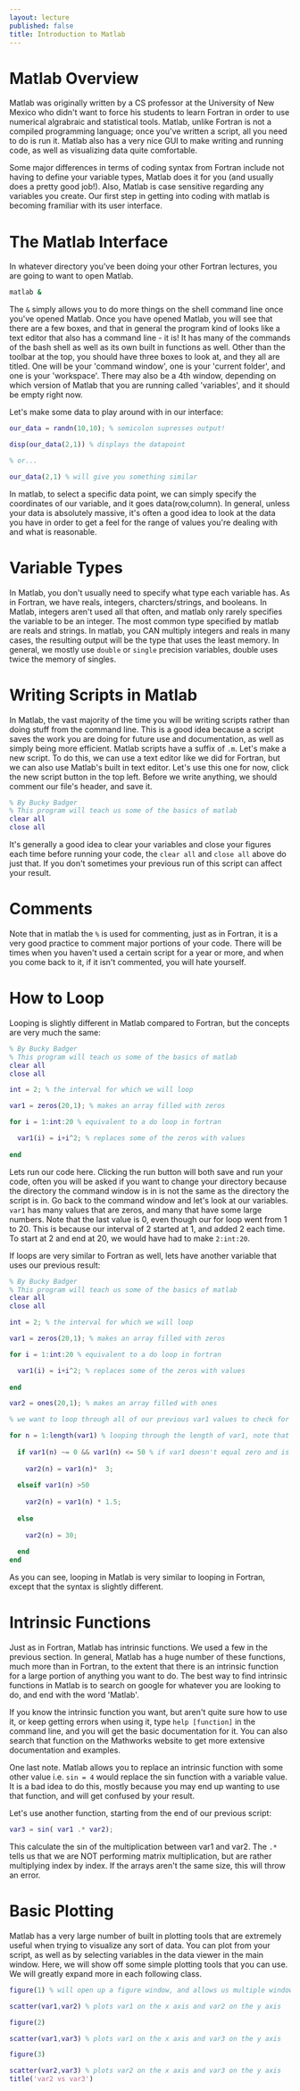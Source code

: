```yaml
---
layout: lecture
published: false
title: Introduction to Matlab
---
```



# Matlab Overview
Matlab was originally written by a CS professor at the University of New Mexico who didn't want to force his students to learn Fortran in order to use numerical algrabraic and statistical tools. Matlab, unlike Fortran is not a compiled programming language; once you've written a script, all you need to do is run it. Matlab also has a very nice GUI to make writing and running code, as well as visualizing data quite comfortable.

Some major differences in terms of coding syntax from Fortran include not having to define your variable types, Matlab does it for you (and usually does a pretty good job!). Also, Matlab is case sensitive regarding any variables you create. Our first step in getting into coding with matlab is becoming framiliar with its user interface.

# The Matlab Interface
In whatever directory you've been doing your other Fortran lectures, you are going to want to open Matlab.

~~~ bash
matlab &
~~~

The `&` simply allows you to do more things on the shell command line once you've opened Matlab. Once you have opened Matlab, you will see that there are a few boxes, and that in general the program kind of looks like a text editor that also has a command line - it is! It has many of the commands of the bash shell as well as its own built in functions as well. Other than the toolbar at the top, you should have three boxes to look at, and they all are titled. One will be your 'command window', one is your 'current folder', and one is your 'workspace'. There may also be a 4th window, depending on which version of Matlab that you are running called 'variables', and it should be empty right now.

Let's make some data to play around with in our interface:

~~~ matlab
our_data = randn(10,10); % semicolon supresses output!

disp(our_data(2,1)) % displays the datapoint

% or...

our_data(2,1) % will give you something similar
~~~

In matlab, to select a specific data point, we can simply specify the coordinates of our variable, and it goes data(row,column). In general, unless your data is absolutely massive, it's often a good idea to look at the data you have in order to get a feel for the range of values you're dealing with and what is reasonable.

# Variable Types
In Matlab, you don't usually need to specify what type each variable has. As in Fortran, we have reals, integers, charcters/strings, and booleans. In Matlab, integers aren't used all that often, and matlab only rarely specifies the variable to be an integer. The most common type specified by matlab are reals and strings. In matlab, you CAN multiply integers and reals in many cases, the resulting output will be the type that uses the least memory. In general, we mostly use `double` or `single` precision variables, double uses twice the memory of singles.


# Writing Scripts in Matlab
In Matlab, the vast majority of the time you will be writing scripts rather than doing stuff from the command line. This is a good idea because a script saves the work you are doing for future use and documentation, as well as simply being more efficient. Matlab scripts have a suffix of `.m`. Let's make a new script. To do this, we can use a text editor like we did for Fortran, but we can also use Matlab's built in text editor. Let's use this one for now, click the new script button in the top left. Before we write anything, we should comment our file's header, and save it.

~~~ matlab
% By Bucky Badger
% This program will teach us some of the basics of matlab
clear all
close all
~~~

It's generally a good idea to clear your variables and close your figures each time before running your code, the `clear all` and `close all` above do just that. If you don't sometimes your previous run of this script can affect your result.

# Comments
Note that in matlab the `%` is used for commenting, just as in Fortran, it is a very good practice to comment major portions of your code. There will be times when you haven't used a certain script for a year or more, and when you come back to it, if it isn't commented, you will hate yourself.

# How to Loop
Looping is slightly different in Matlab compared to Fortran, but the concepts are very much the same:

~~~ matlab
% By Bucky Badger
% This program will teach us some of the basics of matlab
clear all
close all

int = 2; % the interval for which we will loop

var1 = zeros(20,1); % makes an array filled with zeros

for i = 1:int:20 % equivalent to a do loop in fortran

  var1(i) = i+i^2; % replaces some of the zeros with values
  
end
~~~

Lets run our code here. Clicking the run button will both save and run your code, often you will be asked if you want to change your directory because the directory the command window is in is not the same as the directory the script is in. Go back to the command window and let's look at our variables. `var1` has many values that are zeros, and many that have some large numbers. Note that the last value is 0, even though our for loop went from 1 to 20. This is because our interval of 2 started at 1, and added 2 each time. To start at 2 and end at 20, we would have had to make `2:int:20`.

If loops are very similar to Fortran as well, lets have another variable that uses our previous result:

~~~ matlab
% By Bucky Badger
% This program will teach us some of the basics of matlab
clear all
close all

int = 2; % the interval for which we will loop

var1 = zeros(20,1); % makes an array filled with zeros

for i = 1:int:20 % equivalent to a do loop in fortran

  var1(i) = i+i^2; % replaces some of the zeros with values
  
end

var2 = ones(20,1); % makes an array filled with ones

% we want to loop through all of our previous var1 values to check for whether or not they are zero. The easiest way to do this is with a for loop

for n = 1:length(var1) % looping through the length of var1, note that this doesn't work nearly as well for 3D variables.
  
  if var1(n) ~= 0 && var1(n) <= 50 % if var1 doesn't equal zero and is less than or equal to 50
    
    var2(n) = var1(n)*  3;
    
  elseif var1(n) >50
  
    var2(n) = var1(n) * 1.5;
    
  else
  
    var2(n) = 30;
    
  end
end

~~~

As you can see, looping in Matlab is very similar to looping in Fortran, except that the syntax is slightly different.

# Intrinsic Functions
Just as in Fortran, Matlab has intrinsic functions. We used a few in the previous section. In general, Matlab has a huge number of these functions, much more than in Fortran, to the extent that there is an intrinsic function for a large portion of anything you want to do. The best way to find intrinsic functions in Matlab is to search on google for whatever you are looking to do, and end with the word 'Matlab'.

If you know the intrinsic function you want, but aren't quite sure how to use it, or keep getting errors when using it, type `help [function]` in the command line, and you will get the basic documentation for it. You can also search that function on the Mathworks website to get more extensive documentation and examples.

One last note. Matlab allows you to replace an intrinsic function with some other value i.e. `sin = 4` would replace the sin function with a variable value. It is a bad idea to do this, mostly because you may end up wanting to use that function, and will get confused by your result.

Let's use another function, starting from the end of our previous script:

~~~ matlab
var3 = sin( var1 .* var2);
~~~

This calculate the sin of the multiplication between var1 and var2. The `.*` tells us that we are NOT performing matrix multiplication, but are rather multiplying index by index. If the arrays aren't the same size, this will throw an error.

# Basic Plotting
Matlab has a very large number of built in plotting tools that are extremely useful when trying to visualize any sort of data. You can plot from your script, as well as by selecting variables in the data viewer in the main window. Here, we will show off some simple plotting tools that you can use. We will greatly expand more in each following class.

~~~ matlab
figure(1) % will open up a figure window, and allows us multiple windows

scatter(var1,var2) % plots var1 on the x axis and var2 on the y axis

figure(2)

scatter(var1,var3) % plots var1 on the x axis and var3 on the y axis

figure(3)

scatter(var2,var3) % plots var2 on the x axis and var3 on the y axis
title('var2 vs var3')

~~~

